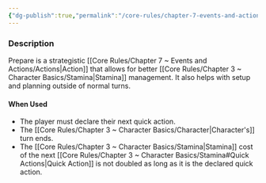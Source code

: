 ```yaml
---
{"dg-publish":true,"permalink":"/core-rules/chapter-7-events-and-actions/basic-actions/prepare/"}
---
```


### Description
Prepare is a strategistic [[Core Rules/Chapter 7 ~ Events and Actions/Actions\|Action]] that allows for better [[Core Rules/Chapter 3 ~ Character Basics/Stamina\|Stamina]] management. It also helps with setup and planning outside of normal turns.

#### When Used
- The player must declare their next quick action.
- The [[Core Rules/Chapter 3 ~ Character Basics/Character\|Character's]] turn ends.
- The [[Core Rules/Chapter 3 ~ Character Basics/Stamina\|Stamina]] cost of the next [[Core Rules/Chapter 3 ~ Character Basics/Stamina#Quick Actions\|Quick Action]] is not doubled as long as it is the declared quick action.
